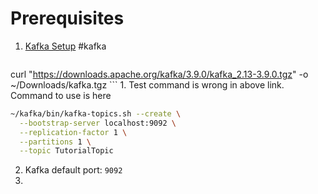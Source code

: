 # Prerequisites
1. [Kafka Setup](https://www.digitalocean.com/community/tutorials/how-to-install-apache-kafka-on-ubuntu-20-04) #kafka 
	```bash
curl "https://downloads.apache.org/kafka/3.9.0/kafka_2.13-3.9.0.tgz" -o ~/Downloads/kafka.tgz
	```
	1. Test command is wrong in above link. Command to use is here 
```bash
~/kafka/bin/kafka-topics.sh --create \
  --bootstrap-server localhost:9092 \
  --replication-factor 1 \
  --partitions 1 \
  --topic TutorialTopic
```

2. Kafka default port: `9092`
3. 